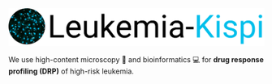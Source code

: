 <img src="https://raw.githubusercontent.com/leukemia-kispi/.github/main/images/leukemia-kispi_banner.png">

We use high-content microscopy :microscope: and bioinformatics :computer: for **drug response profiling (DRP)** of high-risk leukemia.
